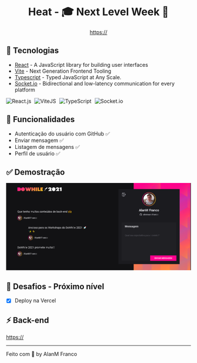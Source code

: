 <h1 align="center" style="font-weight: bold;">
Heat - 🎓 Next Level Week 🚀
</h1>

<p align="center">
<a href="https://">https://</a>
</p>

## 🚀 Tecnologias
* [React](https://reactjs.org/) - A JavaScript library for building user interfaces
* [Vite](https://vitejs.dev/) - Next Generation Frontend Tooling
* [Typescript](https://www.typescriptlang.org/) - Typed JavaScript at Any Scale.
* [Socket.io](https://socket.io/) - Bidirectional and low-latency communication for every platform
<p>
<img alt="React.js" src="https://cdn.svgporn.com/logos/react.svg" width="30" heigth="30" style="margin-right: 5px;" />
<img alt="ViteJS" src="https://cdn.svgporn.com/logos/vitejs.svg" width="30" heigth="30" style="margin-right: 5px;" />
<img alt="TypeScript" src="https://cdn.svgporn.com/logos/typescript-icon.svg" width="30" heigth="30" style="margin-right: 5px;" />
<img alt="Socket.io" src="https://cdn.svgporn.com/logos/socket.io.svg" width="30" heigth="30" style="margin-right: 5px;" />
</p>

## 🎉 Funcionalidades
* Autenticação do usuário com GitHub ✅
* Enviar mensagem ✅
* Listagem de mensagens ✅
* Perfil de usuário ✅

## ✅ Demostração

<img src=".github/heat-app@screen.jpg" alt="HeatNLW" />

## 💫 Desafios - Próximo nível

- [x] Deploy na Vercel

## ⚡ Back-end
<a href="https://">https://</a>

---
Feito com 💚 by AlanM Franco